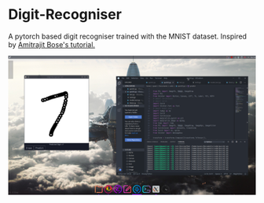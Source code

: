 # Digit-Recogniser
A pytorch based digit recogniser trained with the MNIST dataset. Inspired by [Amitrajit Bose's tutorial.](https://towardsdatascience.com/handwritten-digit-mnist-pytorch-977b5338e627)

![Project Screenshot](https://raw.githubusercontent.com/Chashm-e-Afreen/Digit-Recogniser/master/Project_Screenshot.png)

